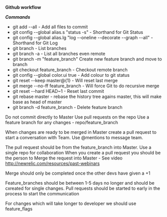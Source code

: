 **Github workflow**

***Commands***

- git add --all - Add all files to commit
- git config --global alias.s "status -s" - Shorthand for Git Status
- git config --global alias.lg "log --oneline --decorate --graph --all" - Shorthand for Git Log
- git branch - List branches
- git branch -a  - List all branches even remote
- git branch -m "feature_branch" Create new feature branch and move to branch
- git checkout feature_branch - Checkout remote branch
- git config --global color.ui true - Add colour to git status
- git reset --keep master@{1} - Will reset last merge
- git merge --no-ff feature_branch - Will force Git to do recursive merge
- git reset --hard HEAD~1 - Reset last commit
- git rebase master - rebase the history tree agains master, this will make base as head of master
- git branch -d feature_branch - Delete feature branch

Do not commit directly to Master
Use pull requests on the repo
Use a feature branch for any changes - repo/feature_branch

When changes are ready to be merged in Master create a pull request to start a conversation with Team. Use @mentions to message team.

The pull request should be from the feature_branch into Master.
Use a single repo for collaboration
When you create a pull request you should be the person to Merge the request into Master - See video http://newrelic.com/resources/past-webinars

Merge should only be completed once the other devs have given a +1

Feature_branches should be between 1-5 days no longer and should be cxreated for single changes. Pull requests should be started to early in the process to start the communication

For changes which will take longer to developer we should use feature_flags

 
